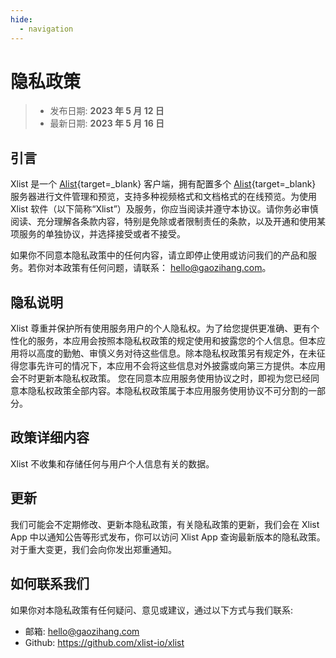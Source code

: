 ```yaml
---
hide:
  - navigation
---
```


# 隐私政策

> - 发布日期: **2023 年 5 月 12 日**
> - 最新日期: **2023 年 5 月 16 日**

## 引言

Xlist 是一个 [Alist](https://alist.nn.ci/zh){target=_blank} 客户端，拥有配置多个 [Alist](https://alist.nn.ci/zh){target=_blank} 服务器进行文件管理和预览，支持多种视频格式和文档格式的在线预览。为使用 Xlist 软件（以下简称“Xlist”）及服务，你应当阅读并遵守本协议。请你务必审慎阅读、充分理解各条款内容，特别是免除或者限制责任的条款，以及开通和使用某项服务的单独协议，并选择接受或者不接受。

如果你不同意本隐私政策中的任何内容，请立即停止使用或访问我们的产品和服务。若你对本政策有任何问题，请联系： hello@gaozihang.com。

## 隐私说明

Xlist 尊重并保护所有使用服务用户的个人隐私权。为了给您提供更准确、更有个性化的服务，本应用会按照本隐私权政策的规定使用和披露您的个人信息。但本应用将以高度的勤勉、审慎义务对待这些信息。除本隐私权政策另有规定外，在未征得您事先许可的情况下，本应用不会将这些信息对外披露或向第三方提供。本应用会不时更新本隐私权政策。 您在同意本应用服务使用协议之时，即视为您已经同意本隐私权政策全部内容。本隐私权政策属于本应用服务使用协议不可分割的一部分。

## 政策详细内容

Xlist 不收集和存储任何与用户个人信息有关的数据。

## 更新

我们可能会不定期修改、更新本隐私政策，有关隐私政策的更新，我们会在 Xlist App 中以通知公告等形式发布，你可以访问 Xlist App 查询最新版本的隐私政策。对于重大变更，我们会向你发出郑重通知。

## 如何联系我们

如果你对本隐私政策有任何疑问、意见或建议，通过以下方式与我们联系:

- 邮箱: hello@gaozihang.com
- Github: https://github.com/xlist-io/xlist
